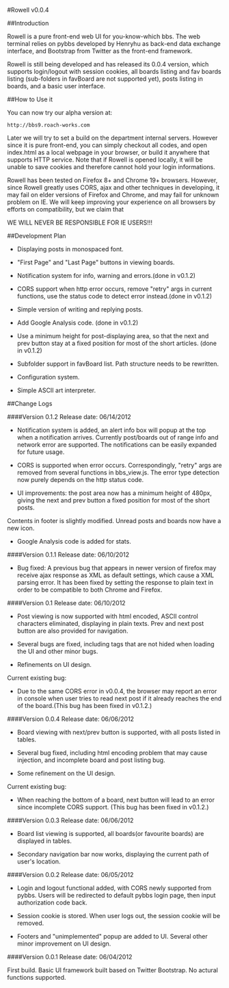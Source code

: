 #Rowell v0.0.4

##Introduction

Rowell is a pure front-end web UI for you-know-which bbs. The web terminal relies on pybbs developed by Henryhu as back-end data exchange interface, and
Bootstrap from Twitter as the front-end framework. 

Rowell is still being developed and has released its 0.0.4 version, which supports login/logout with session cookies, all boards listing and fav boards
listing (sub-folders in favBoard are not supported yet), posts listing in boards, and a basic user interface. 

##How to Use it

You can now try our alpha version at:

    http://bbs9.roach-works.com

Later we will try to set a build on the department internal servers. However since it is pure front-end, you can simply checkout all codes, and open index.html as a local webpage in your browser, or build it anywhere that supports HTTP service. Note that if Rowell is opened locally, it will be unable to save cookies and therefore cannot hold your login informations.

Rowell has been tested on Firefox 8+ and Chrome 19+ browsers. However, since Rowell greatly uses CORS, ajax and other techniques in developing, it may fail on elder versions of Firefox and Chrome, and may fail for unknown problem on IE. We will keep improving your experience on all browsers by efforts on compatibility, but we claim that 

WE WILL NEVER BE RESPONSIBLE FOR IE USERS!!!

##Development Plan

* Displaying posts in monospaced font.

* "First Page" and "Last Page" buttons in viewing boards.

* Notification system for info, warning and errors.(done in v0.1.2)

* CORS support when http error occurs, remove "retry" args in current functions, use the status code to detect error instead.(done in v0.1.2)

* Simple version of writing and replying posts.

* Add Google Analysis code. (done in v0.1.2)

* Use a minimum height for post-displaying area, so that the next and prev button stay at a fixed position for most of the short articles. (done in v0.1.2)

* Subfolder support in favBoard list. Path structure needs to be rewritten.

* Configuration system.

* Simple ASCII art interpreter.

##Change Logs

####Version 0.1.2
Release date: 06/14/2012

*  Notification system is added, an alert info box will popup at the top when a notification arrives. Currently post/boards out of range info and network error are supported. The notifications can be easily expanded for future usage.

* CORS is supported when error occurs. Correspondingly, "retry" args are removed from several functions in bbs_view.js. The error type detection now purely depends on the http status code.

* UI improvements: the post area now has a minimum height of 480px, giving the next and prev button a fixed position for most of the short
posts. 
Contents in footer is slightly modified. Unread posts and boards now have a new icon.

* Google Analysis code is added for stats.

####Version 0.1.1
Release date: 06/10/2012

* Bug fixed: A previous bug that appears in newer version of firefox may receive ajax response as XML as default settings, which cause a XML parsing error. It has been fixed by setting the response to plain text in order to be compatible to both Chrome and Firefox.

####Version 0.1
Release date: 06/10/2012

* Post viewing is now supported with html encoded, ASCII control characters eliminated, displaying in plain texts. Prev and next post button are also provided for navigation.

* Several bugs are fixed, including tags that are not hided when loading the UI and other minor bugs.

* Refinements on UI design.

Current existing bug:

* Due to the same CORS error in v0.0.4, the browser may report an error in console when user tries to read next post if it already reaches the end of the board.(This bug has been fixed in v0.1.2.)

####Version 0.0.4
Release date: 06/06/2012

* Board viewing with next/prev button is supported, with all posts listed in tables.

* Several bug fixed, including html encoding problem that may cause injection, and incomplete board and post listing bug.

* Some refinement on the UI design.

Current existing bug:

* When reaching the bottom of a board, next button will lead to an error since incomplete CORS support. (This bug has been fixed in v0.1.2.)

####Version 0.0.3
Release date: 06/06/2012

* Board list viewing is supported, all boards(or favourite boards) are displayed in tables.

* Secondary navigation bar now works, displaying the current path of user's location.

####Version 0.0.2
Release date: 06/05/2012

* Login and logout functional added, with CORS newly supported from pybbs. Users will be redirected to default pybbs login page, then input authorization code back. 

* Session cookie is stored. When user logs out, the session cookie will be removed.

* Footers and "unimplemented" popup are added to UI. Several other minor improvement on UI design.


####Version 0.0.1
Release date: 06/04/2012

First build. Basic UI framework built based on Twitter Bootstrap. No actural functions supported.

